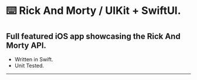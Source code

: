 ⌨️ Rick And Morty / UIKit + SwiftUI.
=====

Full featured iOS app showcasing the Rick And Morty API.
-----

- Written in Swift.
- Unit Tested.


-----
